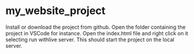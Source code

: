# my_website_project
Install or download the project from github. Open the folder containing the project in VSCode for instance. Open the index.html 
file and right click on it selecting run withlive server. This should 
start the project on the local server.
